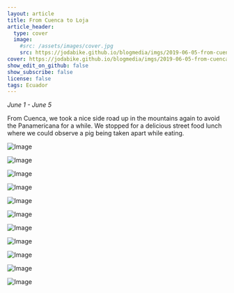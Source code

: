 ```yaml
---
layout: article
title: From Cuenca to Loja
article_header:
  type: cover
  image:
    #src: /assets/images/cover.jpg
    src: https://jodabike.github.io/blogmedia/imgs/2019-06-05-from-cuenca-to-loja/p1160523M.jpg
cover: https://jodabike.github.io/blogmedia/imgs/2019-06-05-from-cuenca-to-loja/p1160523T.jpg
show_edit_on_github: false
show_subscribe: false
license: false
tags: Ecuador 
---
```


*June 1 - June 5*

From Cuenca, we took a nice side road up in the mountains again to avoid the Panamericana for a while. We stopped for a delicious street food lunch where we could observe a pig being taken apart while eating.

<!--more-->

<p><img alt="Image" title="icon" src="https://jodabike.github.io/blogmedia/imgs/2019-06-05-from-cuenca-to-loja/img_2493M.jpg" /></p>

<p><img alt="Image" title="icon" src="https://jodabike.github.io/blogmedia/imgs/2019-06-05-from-cuenca-to-loja/img_2499M.jpg" /></p>

<p><img alt="Image" title="icon" src="https://jodabike.github.io/blogmedia/imgs/2019-06-05-from-cuenca-to-loja/img_2526M.jpg" /></p>

<p><img alt="Image" title="icon" src="https://jodabike.github.io/blogmedia/imgs/2019-06-05-from-cuenca-to-loja/img_2538M.jpg" /></p>

<p><img alt="Image" title="icon" src="https://jodabike.github.io/blogmedia/imgs/2019-06-05-from-cuenca-to-loja/img_2543M.jpg" /></p>

<p><img alt="Image" title="icon" src="https://jodabike.github.io/blogmedia/imgs/2019-06-05-from-cuenca-to-loja/img_2549M.jpg" /></p>

<p><img alt="Image" title="icon" src="https://jodabike.github.io/blogmedia/imgs/2019-06-05-from-cuenca-to-loja/img_2560M.jpg" /></p>

<p><img alt="Image" title="icon" src="https://jodabike.github.io/blogmedia/imgs/2019-06-05-from-cuenca-to-loja/p1160556M.jpg" /></p>

<p><img alt="Image" title="icon" src="https://jodabike.github.io/blogmedia/imgs/2019-06-05-from-cuenca-to-loja/img_2575M.jpg" /></p>

<p><img alt="Image" title="icon" src="https://jodabike.github.io/blogmedia/imgs/2019-06-05-from-cuenca-to-loja/img_3122M.jpg" /></p>

<p><img alt="Image" title="icon" src="https://jodabike.github.io/blogmedia/imgs/2019-06-05-from-cuenca-to-loja/img_2591M.jpg" /></p>
